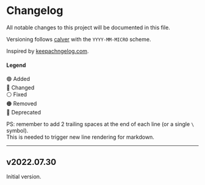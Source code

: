 # Changelog

All notable changes to this project will be documented in this file.

Versioning follows [calver](https://calver.org/) with the `YYYY-MM-MICRO` scheme.

Inspired by [keepachngelog.com](https://keepachangelog.com/en/1.0.0/).

#### Legend

🟢 Added\
🔵 Changed\
⚪ Fixed\
🟠 Removed\
🔴 Deprecated

PS: remember to add 2 trailing spaces at the end of each line (or a single `\` symbol).\
This is needed to trigger new line rendering for markdown.

---

## v2022.07.30

Initial version.

